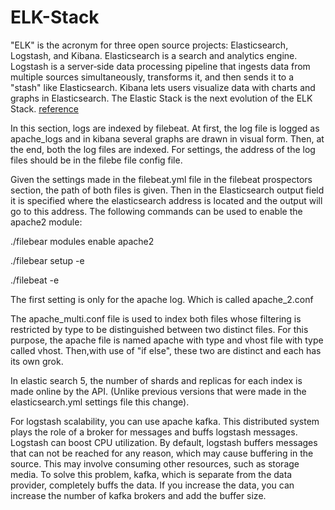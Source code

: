 # ELK-Stack


"ELK" is the acronym for three open source projects: Elasticsearch, Logstash, and Kibana. Elasticsearch is a search and analytics engine. Logstash is a server‑side data processing pipeline that ingests data from multiple sources simultaneously, transforms it, and then sends it to a "stash" like Elasticsearch. Kibana lets users visualize data with charts and graphs in Elasticsearch. The Elastic Stack is the next evolution of the ELK Stack. [reference](https://www.elastic.co/elk-stack)


In this section, logs are indexed by filebeat. At first, the log file is logged as apache_logs and in kibana several graphs are drawn in visual form.
Then, at the end, both the log files are indexed.
For settings, the address of the log files should be in the filebe file config file.

Given the settings made in the filebeat.yml file in the filebeat prospectors section, the path of both files is given. Then in the Elasticsearch output field it is specified where the elasticsearch address is located and the output will go to this address.
The following commands can be used to enable the apache2 module:

./filebear modules enable apache2

./filebear setup -e

./filebeat -e

The first setting is only for the apache log. Which is called apache_2.conf

The apache_multi.conf file is used to index both files whose filtering is restricted by type to be distinguished between two distinct files. For this purpose, the apache file is named apache with type and vhost file with type called vhost. Then,with use of "if else", these two are distinct and each has its own grok.

In elastic search 5, the number of shards and replicas for each index is made online by the API. (Unlike previous versions that were made in the elasticsearch.yml settings file this change).

For logstash scalability, you can use apache kafka. This distributed system plays the role of a broker for messages and buffs logstash messages. Logstash can boost CPU utilization. By default, logstash buffers messages that can not be reached for any reason, which may cause buffering in the source. This may involve consuming other resources, such as storage media. To solve this problem, kafka, which is separate from the data provider, completely buffs the data. If you increase the data, you can increase the number of kafka brokers and add the buffer size.
